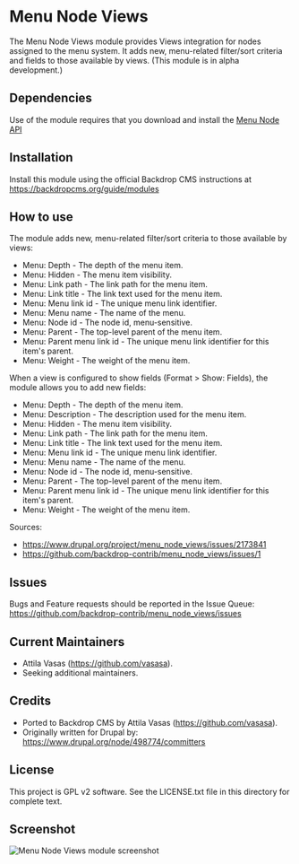 Menu Node Views
===============

The Menu Node Views module provides Views integration for nodes assigned to the menu system. It adds new, menu-related filter/sort criteria and fields to those available by views. (This module is in alpha development.)


Dependencies
------------

Use of the module requires that you download and install the [Menu Node API](https://backdropcms.org/project/menu_node_views)


Installation
---------------

Install this module using the official Backdrop CMS instructions at
https://backdropcms.org/guide/modules


How to use
----------

The module adds new, menu-related filter/sort criteria to those available by views:
- Menu: Depth - The depth of the menu item.
- Menu: Hidden - The menu item visibility.
- Menu: Link path - The link path for the menu item.
- Menu: Link title - The link text used for the menu item.
- Menu: Menu link id - The unique menu link identifier.
- Menu: Menu name - The name of the menu.
- Menu: Node id - The node id, menu-sensitive.
- Menu: Parent - The top-level parent of the menu item.
- Menu: Parent menu link id - The unique menu link identifier for this item's parent.
- Menu: Weight - The weight of the menu item.


When a view is configured to show fields (Format > Show: Fields), the module allows you to add new fields:
- Menu: Depth - The depth of the menu item.
- Menu: Description - The description used for the menu item.
- Menu: Hidden - The menu item visibility.
- Menu: Link path - The link path for the menu item.
- Menu: Link title - The link text used for the menu item.
- Menu: Menu link id - The unique menu link identifier.
- Menu: Menu name - The name of the menu.
- Menu: Node id - The node id, menu-sensitive.
- Menu: Parent - The top-level parent of the menu item.
- Menu: Parent menu link id - The unique menu link identifier for this item's parent.
- Menu: Weight - The weight of the menu item.

Sources:
- https://www.drupal.org/project/menu_node_views/issues/2173841
- https://github.com/backdrop-contrib/menu_node_views/issues/1

Issues
------

Bugs and Feature requests should be reported in the Issue Queue:
https://github.com/backdrop-contrib/menu_node_views/issues


Current Maintainers
-------------------

- Attila Vasas (https://github.com/vasasa).
- Seeking additional maintainers.


Credits
-------

- Ported to Backdrop CMS by Attila Vasas (https://github.com/vasasa).
- Originally written for Drupal by: https://www.drupal.org/node/498774/committers


License
-------

This project is GPL v2 software. See the LICENSE.txt file in this directory for
complete text.


Screenshot
----------

![Menu Node Views module screenshot](https://github.com/backdrop-contrib/menu_node_views/blob/1.x-1.x/images/screenshot.png)
